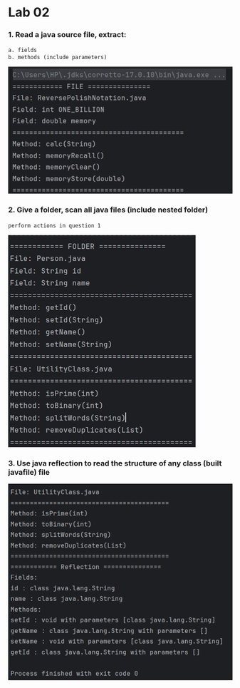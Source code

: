# Lab 02

### 1. Read a java source file, extract:
	a. fields
	b. methods (include parameters)
![Java source file](./output/tas1_file.png)

### 2. Give a folder, scan all java files (include nested folder) 
    perform actions in question 1
![Java source file](./output/task2_folder.png)

### 3. Use java reflection to read the structure of any class (built javafile) file
![Java source file](./output/task3_Reflection.png)
